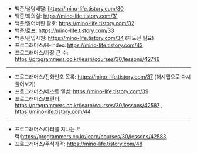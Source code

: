 - 백준/설탕배달: https://mino-life.tistory.com/30
- 백준/회의실: https://mino-life.tistory.com/31
- 백준/잃어버린 괄호: https://mino-life.tistory.com/32
- 백준/로프: https://mino-life.tistory.com/33
- 백준/신입사원: https://mino-life.tistory.com/34 (재도전 필요)
- 프로그래머스/H-index: https://mino-life.tistory.com/43
- 프로그래머스/가장 큰 수: https://programmers.co.kr/learn/courses/30/lessons/42746





-----------------------
- 프로그래머스/전화번호 목록: https://mino-life.tistory.com/37 (해시맵으로 다시 풀어보기)
- 프로그래머스/베스트 앨범: https://mino-life.tistory.com/39
- 프로그래머스/프린터: https://programmers.co.kr/learn/courses/30/lessons/42587   , https://mino-life.tistory.com/44

------------------
- 프로그래머스/다리를 지나는 트럭:https://programmers.co.kr/learn/courses/30/lessons/42583
- 프로그래머스/주식가격: https://mino-life.tistory.com/48